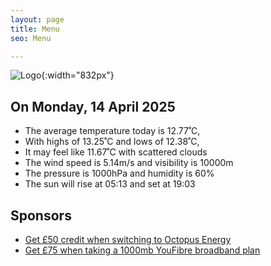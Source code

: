 ```yaml
---
layout: page
title: Menu
seo: Menu

---
```


![Logo](/images/logo.jpg){:width="832px"}

<!-- weather_marker starts -->
## On Monday, 14 April 2025

- The average temperature today is 12.77˚C,
- With highs of 13.25˚C and lows of 12.38˚C,
- It may feel like 11.67˚C with scattered clouds
- The wind speed is 5.14m/s and visibility is 10000m
- The pressure is 1000hPa and humidity is 60%
- The sun will rise at 05:13 and set at 19:03

<!-- weather_marker ends -->

## Sponsors

- [Get £50 credit when switching to Octopus Energy](https://bit.ly/3oD1nnS)
- [Get £75 when taking a 1000mb YouFibre broadband plan](https://aklam.io/91zWhU?)



